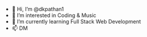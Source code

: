 - 👋 Hi, I’m @dkpathan1
- 👀 I’m interested in Coding & Music
- 🌱 I’m currently learning Full Stack Web Development
- 📫  DM

<!---
dkpathan1/dkpathan1 is a ✨ special ✨ repository because its `README.md` (this file) appears on your GitHub profile.
You can click the Preview link to take a look at your changes.
--->
